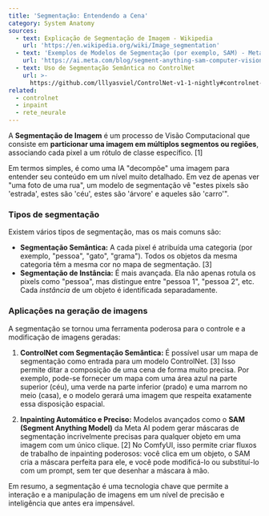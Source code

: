 ```yaml
---
title: 'Segmentação: Entendendo a Cena'
category: System Anatomy
sources:
  - text: Explicação de Segmentação de Imagem - Wikipedia
    url: 'https://en.wikipedia.org/wiki/Image_segmentation'
  - text: 'Exemplos de Modelos de Segmentação (por exemplo, SAM) - Meta AI'
    url: 'https://ai.meta.com/blog/segment-anything-sam-computer-vision-model/'
  - text: Uso de Segmentação Semântica no ControlNet
    url: >-
      https://github.com/lllyasviel/ControlNet-v1-1-nightly#controlnet-11-with-semantic-segmentation
related:
  - controlnet
  - inpaint
  - rete_neurale
---
```


A **Segmentação de Imagem** é um processo de Visão Computacional que consiste em **particionar uma imagem em múltiplos segmentos ou regiões**, associando cada pixel a um rótulo de classe específico. [1]

Em termos simples, é como uma IA "decompõe" uma imagem para entender seu conteúdo em um nível muito detalhado. Em vez de apenas ver "uma foto de uma rua", um modelo de segmentação vê "estes pixels são 'estrada', estes são 'céu', estes são 'árvore' e aqueles são 'carro'".

### Tipos de segmentação

Existem vários tipos de segmentação, mas os mais comuns são:
- **Segmentação Semântica:** A cada pixel é atribuída uma categoria (por exemplo, "pessoa", "gato", "grama"). Todos os objetos da mesma categoria têm a mesma cor no mapa de segmentação. [3]
- **Segmentação de Instância:** É mais avançada. Ela não apenas rotula os pixels como "pessoa", mas distingue entre "pessoa 1", "pessoa 2", etc. Cada *instância* de um objeto é identificada separadamente.

### Aplicações na geração de imagens

A segmentação se tornou uma ferramenta poderosa para o controle e a modificação de imagens geradas:

1.  **ControlNet com Segmentação Semântica:**
    É possível usar um mapa de segmentação como entrada para um modelo ControlNet. [3] Isso permite ditar a composição de uma cena de forma muito precisa. Por exemplo, pode-se fornecer um mapa com uma área azul na parte superior (céu), uma verde na parte inferior (prado) e uma marrom no meio (casa), e o modelo gerará uma imagem que respeita exatamente essa disposição espacial.

2.  **Inpainting Automático e Preciso:**
    Modelos avançados como o **SAM (Segment Anything Model)** da Meta AI podem gerar máscaras de segmentação incrivelmente precisas para qualquer objeto em uma imagem com um único clique. [2] No ComfyUI, isso permite criar fluxos de trabalho de inpainting poderosos: você clica em um objeto, o SAM cria a máscara perfeita para ele, e você pode modificá-lo ou substituí-lo com um prompt, sem ter que desenhar a máscara à mão.

Em resumo, a segmentação é uma tecnologia chave que permite a interação e a manipulação de imagens em um nível de precisão e inteligência que antes era impensável.
